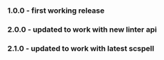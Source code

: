 ### 1.0.0 - first working release
### 2.0.0 - updated to work with new linter api
### 2.1.0 - updated to work with latest scspell

